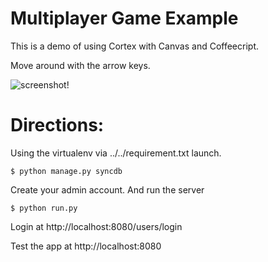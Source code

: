 Multiplayer Game Example
========================

This is a demo of using Cortex with Canvas and Coffeecript.

Move around with the arrow keys.

![screenshot!](https://github.com/sdiehl/cortex/raw/master/examples/game/static/img/screenshot.png)

Directions:
===========

Using the virtualenv via ../../requirement.txt launch.

    $ python manage.py syncdb

Create your admin account. And run the server

    $ python run.py

Login at http://localhost:8080/users/login

Test the app at http://localhost:8080

